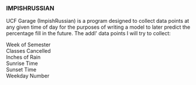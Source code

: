 ### IMPISHRUSSIAN
UCF Garage (ImpishRussian) is a program designed to collect data points at any given time of day for the purposes of writing
a model to later predict the percentage fill in the future. The addl' data points I will try to collect:  

Week of Semester  
Classes Cancelled  
Inches of Rain  
Sunrise Time  
Sunset Time  
Weekday Number  

